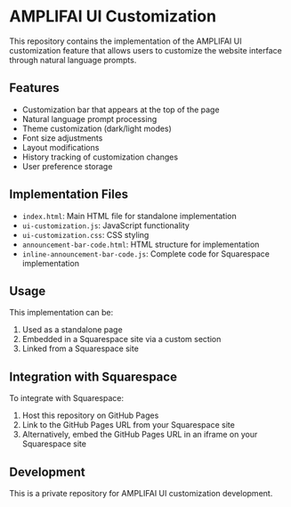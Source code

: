 # AMPLIFAI UI Customization

This repository contains the implementation of the AMPLIFAI UI customization feature that allows users to customize the website interface through natural language prompts.

## Features

- Customization bar that appears at the top of the page
- Natural language prompt processing
- Theme customization (dark/light modes)
- Font size adjustments
- Layout modifications
- History tracking of customization changes
- User preference storage

## Implementation Files

- `index.html`: Main HTML file for standalone implementation
- `ui-customization.js`: JavaScript functionality
- `ui-customization.css`: CSS styling
- `announcement-bar-code.html`: HTML structure for implementation
- `inline-announcement-bar-code.js`: Complete code for Squarespace implementation

## Usage

This implementation can be:
1. Used as a standalone page
2. Embedded in a Squarespace site via a custom section
3. Linked from a Squarespace site

## Integration with Squarespace

To integrate with Squarespace:
1. Host this repository on GitHub Pages
2. Link to the GitHub Pages URL from your Squarespace site
3. Alternatively, embed the GitHub Pages URL in an iframe on your Squarespace site

## Development

This is a private repository for AMPLIFAI UI customization development.
